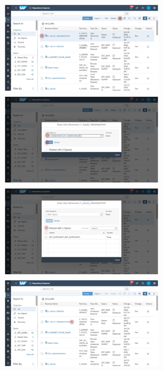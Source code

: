 <br><br>![](../images/share_salesorg_01.png)
<br><br>![](../images/share_salesorg_02.png)
<br><br>![](../images/share_salesorg_03.png)
<br><br>![](../images/share_salesorg_04.png)

